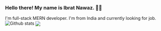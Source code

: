 ### Hello there! My name is Ibrat Nawaz. 👋🤓
I'm full-stack MERN developer. I'm from India and currently looking for job.
![Github stats](https://github-readme-stats.vercel.app/api?username=nawazibrat&theme=gruvbox)
<img align="center" src="https://github-readme-stats.vercel.app/api/top-langs/?username=nawazibrat&theme=tokyonight" />
